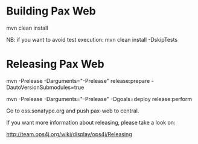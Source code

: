 
Building Pax Web
================

mvn clean install

NB: if you want to avoid test execution:
mvn clean install -DskipTests

Releasing Pax Web
=================

mvn -Prelease -Darguments="-Prelease" release:prepare -DautoVersionSubmodules=true

mvn -Prelease -Darguments="-Prelease" -Dgoals=deploy release:perform

Go to oss.sonatype.org and push pax-web to central.

If you want more information about releasing, please take a look on:

http://team.ops4j.org/wiki/display/ops4j/Releasing
